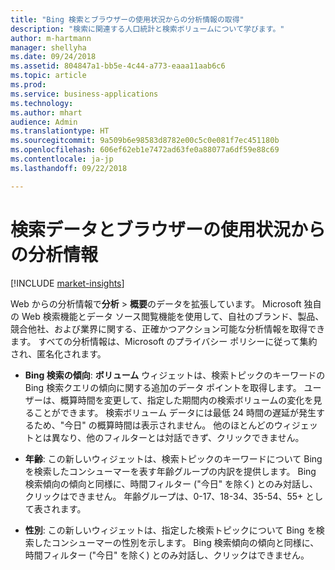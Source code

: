 ```yaml
---
title: "Bing 検索とブラウザーの使用状況からの分析情報の取得"
description: "検索に関連する人口統計と検索ボリュームについて学びます。"
author: m-hartmann
manager: shellyha
ms.date: 09/24/2018
ms.assetid: 804847a1-bb5e-4c44-a773-eaaa11aab6c6
ms.topic: article
ms.prod: 
ms.service: business-applications
ms.technology: 
ms.author: mhart
audience: Admin
ms.translationtype: HT
ms.sourcegitcommit: 9a509b6e98583d8782e00c5c0e081f7ec451180b
ms.openlocfilehash: 606ef62eb1e7472ad63fe0a88077a6df59e88c69
ms.contentlocale: ja-jp
ms.lasthandoff: 09/22/2018

---
```


# <a name="insights-from-search-data-and-browser-usage"></a>検索データとブラウザーの使用状況からの分析情報

[!INCLUDE [market-insights](../includes/market-insights.md)]

Web からの分析情報で**分析** > **概要**のデータを拡張しています。 Microsoft 独自の Web 検索機能とデータ ソース閲覧機能を使用して、自社のブランド、製品、競合他社、および業界に関する、正確かつアクション可能な分析情報を取得できます。 すべての分析情報は、Microsoft のプライバシー ポリシーに従って集約され、匿名化されます。

- **Bing 検索の傾向**: **ボリューム** ウィジェットは、検索トピックのキーワードの Bing 検索クエリの傾向に関する追加のデータ ポイントを取得します。 ユーザーは、概算時間を変更して、指定した期間内の検索ボリュームの変化を見ることができます。 検索ボリューム データには最低 24 時間の遅延が発生するため、"今日" の概算時間は表示されません。 他のほとんどのウィジェットとは異なり、他のフィルターとは対話できず、クリックできません。

- **年齢**: この新しいウィジェットは、検索トピックのキーワードについて Bing を検索したコンシューマーを表す年齢グループの内訳を提供します。 Bing 検索傾向の傾向と同様に、時間フィルター ("今日" を除く) とのみ対話し、クリックはできません。 年齢グループは、0-17、18-34、35-54、55+ として表されます。 

- **性別**: この新しいウィジェットは、指定した検索トピックについて Bing を検索したコンシューマーの性別を示します。 Bing 検索傾向の傾向と同様に、時間フィルター ("今日" を除く) とのみ対話し、クリックはできません。
